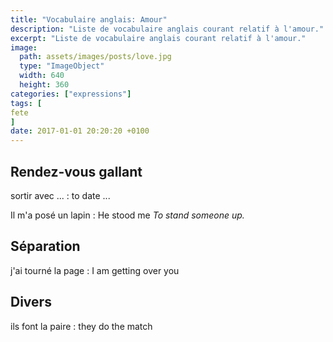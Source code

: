 ```yaml
---
title: "Vocabulaire anglais: Amour"
description: "Liste de vocabulaire anglais courant relatif à l'amour."
excerpt: "Liste de vocabulaire anglais courant relatif à l'amour."
image:
  path: assets/images/posts/love.jpg
  type: "ImageObject"
  width: 640
  height: 360
categories: ["expressions"]
tags: [
fete
]
date: 2017-01-01 20:20:20 +0100
---
```


## Rendez-vous gallant

sortir avec ...
: to date ...

Il m'a posé un lapin
: He stood me
*To stand someone up.*


## Séparation

j'ai tourné la page
: I am getting over you


## Divers

ils font la paire
: they do the match
